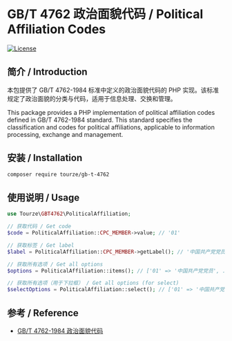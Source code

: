 # GB/T 4762 政治面貌代码 / Political Affiliation Codes

[![License](https://img.shields.io/badge/license-MIT-blue.svg)](LICENSE)

## 简介 / Introduction

本包提供了 GB/T 4762-1984 标准中定义的政治面貌代码的 PHP 实现。该标准规定了政治面貌的分类与代码，适用于信息处理、交换和管理。

This package provides a PHP implementation of political affiliation codes defined in GB/T 4762-1984 standard. This standard specifies the classification and codes for political affiliations, applicable to information processing, exchange and management.

## 安装 / Installation

```bash
composer require tourze/gb-t-4762
```

## 使用说明 / Usage

```php
use Tourze\GBT4762\PoliticalAffiliation;

// 获取代码 / Get code
$code = PoliticalAffiliation::CPC_MEMBER->value; // '01'

// 获取标签 / Get label
$label = PoliticalAffiliation::CPC_MEMBER->getLabel(); // '中国共产党党员'

// 获取所有选项 / Get all options
$options = PoliticalAffiliation::items(); // ['01' => '中国共产党党员', ...]

// 获取所有选项（用于下拉框） / Get all options (for select)
$selectOptions = PoliticalAffiliation::select(); // ['01' => '中国共产党党员', ...]
```

## 参考 / Reference

- [GB/T 4762-1984 政治面貌代码](https://openstd.samr.gov.cn/bzgk/gb/newGbInfo?hcno=70D7C663523807D5EB37A03E97BCCB7B)
